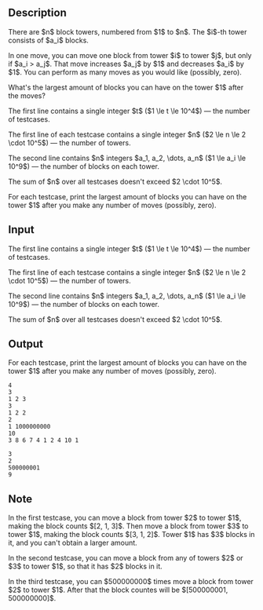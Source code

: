 ## Description

<div><p>There are $n$ block towers, numbered from $1$ to $n$. The $i$-th tower consists of $a_i$ blocks.</p><p>In one move, you can move one block from tower $i$ to tower $j$, but only if $a_i &gt; a_j$. That move increases $a_j$ by $1$ and decreases $a_i$ by $1$. You can perform as many moves as you would like (possibly, zero).</p><p>What's the largest amount of blocks you can have on the tower $1$ after the moves?</p></div><div class="input-specification"><p>The first line contains a single integer $t$ ($1 \le t \le 10^4$)&nbsp;— the number of testcases.</p><p>The first line of each testcase contains a single integer $n$ ($2 \le n \le 2 \cdot 10^5$)&nbsp;— the number of towers.</p><p>The second line contains $n$ integers $a_1, a_2, \dots, a_n$ ($1 \le a_i \le 10^9$)&nbsp;— the number of blocks on each tower.</p><p>The sum of $n$ over all testcases doesn't exceed $2 \cdot 10^5$.</p></div><div class="output-specification"><p>For each testcase, print the largest amount of blocks you can have on the tower $1$ after you make any number of moves (possibly, zero).</p></div>

## Input

<p>The first line contains a single integer $t$ ($1 \le t \le 10^4$)&nbsp;— the number of testcases.</p><p>The first line of each testcase contains a single integer $n$ ($2 \le n \le 2 \cdot 10^5$)&nbsp;— the number of towers.</p><p>The second line contains $n$ integers $a_1, a_2, \dots, a_n$ ($1 \le a_i \le 10^9$)&nbsp;— the number of blocks on each tower.</p><p>The sum of $n$ over all testcases doesn't exceed $2 \cdot 10^5$.</p>

## Output

<p>For each testcase, print the largest amount of blocks you can have on the tower $1$ after you make any number of moves (possibly, zero).</p>





```input1|2,3,6,7
4
3
1 2 3
3
1 2 2
2
1 1000000000
10
3 8 6 7 4 1 2 4 10 1
```




```output1
3
2
500000001
9
```



## Note

<p>In the first testcase, you can move a block from tower $2$ to tower $1$, making the block counts $[2, 1, 3]$. Then move a block from tower $3$ to tower $1$, making the block counts $[3, 1, 2]$. Tower $1$ has $3$ blocks in it, and you can't obtain a larger amount.</p><p>In the second testcase, you can move a block from any of towers $2$ or $3$ to tower $1$, so that it has $2$ blocks in it.</p><p>In the third testcase, you can $500000000$ times move a block from tower $2$ to tower $1$. After that the block countes will be $[500000001, 500000000]$.</p>
